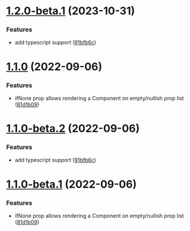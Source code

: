 # [1.2.0-beta.1](https://github.com/mikeshort10/react-render-multiple/compare/v1.1.0...v1.2.0-beta.1) (2023-10-31)


### Features

* add typescript support ([91bfb6c](https://github.com/mikeshort10/react-render-multiple/commit/91bfb6cf5cd5b0279084b680e7f140be89846972))

# [1.1.0](https://github.com/mikeshort10/react-render-multiple/compare/v1.0.8...v1.1.0) (2022-09-06)

### Features

- ifNone prop allows rendering a Component on empty/nullish prop list ([81d1b09](https://github.com/mikeshort10/react-render-multiple/commit/81d1b09d58ed8d1dbd20bf8379d281ba148ce122))

# [1.1.0-beta.2](https://github.com/mikeshort10/react-render-multiple/compare/v1.1.0-beta.1...v1.1.0-beta.2) (2022-09-06)

### Features

- add typescript support ([91bfb6c](https://github.com/mikeshort10/react-render-multiple/commit/91bfb6cf5cd5b0279084b680e7f140be89846972))

# [1.1.0-beta.1](https://github.com/mikeshort10/react-render-multiple/compare/v1.0.8...v1.1.0-beta.1) (2022-09-06)

### Features

- ifNone prop allows rendering a Component on empty/nullish prop list ([81d1b09](https://github.com/mikeshort10/react-render-multiple/commit/81d1b09d58ed8d1dbd20bf8379d281ba148ce122))
